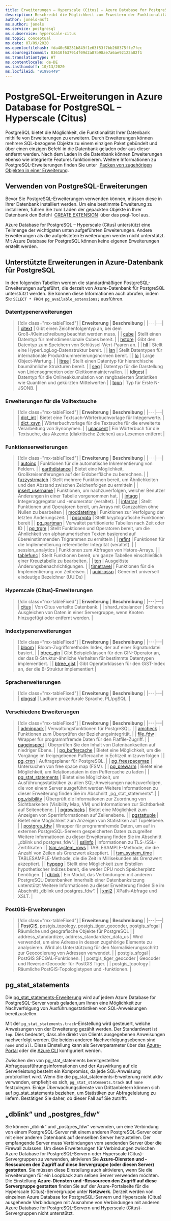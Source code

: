 ```yaml
---
title: Erweiterungen – Hyperscale (Citus) – Azure Database for PostgreSQL
description: Beschreibt die Möglichkeit zum Erweitern der Funktionalität von Datenbanken mithilfe von Erweiterungen in Azure Database for PostgreSQL mit Hyperscale (Citus).
author: jonels-msft
ms.author: jonels
ms.service: postgresql
ms.subservice: hyperscale-citus
ms.topic: conceptual
ms.date: 07/09/2020
ms.openlocfilehash: fda40e58231b849f1e63f53f7bb268375ffe7fec
ms.sourcegitcommit: 83610f637914f09d2a87b98ae7a6ae92122a02f1
ms.translationtype: HT
ms.contentlocale: de-DE
ms.lasthandoff: 10/13/2020
ms.locfileid: "91996449"
---
```

# <a name="postgresql-extensions-in-azure-database-for-postgresql--hyperscale-citus"></a>PostgreSQL-Erweiterungen in Azure Database for PostgreSQL – Hyperscale (Citus)

PostgreSQL bietet die Möglichkeit, die Funktionalität Ihrer Datenbank mithilfe von Erweiterungen zu erweitern. Durch Erweiterungen können mehrere SQL-bezogene Objekte zu einem einzigen Paket gebündelt und über einen einzigen Befehl in die Datenbank geladen oder aus dieser entfernt werden. Nach dem Laden in die Datenbank können Erweiterungen ebenso wie integrierte Features funktionieren. Weitere Informationen zu PostgreSQL-Erweiterungen finden Sie unter  [Packen von zugehörigen Objekten in einer Erweiterung](https://www.postgresql.org/docs/current/static/extend-extensions.html).

## <a name="use-postgresql-extensions"></a>Verwenden von PostgreSQL-Erweiterungen

Bevor Sie PostgreSQL-Erweiterungen verwenden können, müssen diese in Ihrer Datenbank installiert werden. Um eine bestimmte Erweiterung zu installieren, führen Sie zum Laden der gepackten Objekte in Ihrer Datenbank den Befehl  [CREATE EXTENSION](https://www.postgresql.org/docs/current/static/sql-createextension.html)  über das psql-Tool aus.

Azure Database for PostgreSQL – Hyperscale (Citus) unterstützt eine Teilmenge der wichtigsten unten aufgeführten Erweiterungen. Andere Erweiterungen als die aufgelisteten Erweiterungen werden nicht unterstützt. Mit Azure Database for PostgreSQL können keine eigenen Erweiterungen erstellt werden.

## <a name="extensions-supported-by-azure-database-for-postgresql"></a>Unterstützte Erweiterungen in Azure-Datenbank für PostgreSQL

In den folgenden Tabellen werden die standardmäßigen PostgreSQL-Erweiterungen aufgeführt, die derzeit von Azure-Datenbank für PostgreSQL unterstützt werden. Sie können diese Informationen auch abrufen, indem Sie `SELECT * FROM pg_available_extensions;` ausführen.

### <a name="data-types-extensions"></a>Datentypenerweiterungen

> [!div class="mx-tableFixed"]
> | **Erweiterung** | **Beschreibung** |
> |---|---|
> | [citext](https://www.postgresql.org/docs/current/static/citext.html) | Gibt einen Zeichenfolgentyp an, bei dem Groß-/Kleinschreibung beachtet werden muss. |
> | [cube](https://www.postgresql.org/docs/current/static/cube.html) | Stellt einen Datentyp für mehrdimensionale Cubes bereit. |
> | [hstore](https://www.postgresql.org/docs/current/static/hstore.html) | Gibt den Datentyp zum Speichern von Schlüssel-Wert-Paaren an. |
> | [hll](https://github.com/citusdata/postgresql-hll) | Stellt eine HyperLogLog-Datenstruktur bereit. |
> | [isn](https://www.postgresql.org/docs/current/static/isn.html) | Stellt Datentypen für internationale Produktnummerierungsnormen bereit. |
> | [lo](https://www.postgresql.org/docs/current/lo.html) | Large Object-Wartung. |
> | [ltree](https://www.postgresql.org/docs/current/static/ltree.html) | Stellt einen Datentyp für hierarchische baumähnliche Strukturen bereit. |
> | [seg](https://www.postgresql.org/docs/current/seg.html) | Datentyp für die Darstellung von Liniensegmenten oder Gleitkommaintervallen. |
> | [tdigest](https://github.com/tvondra/tdigest) | Datentyp für die Onlineakkumulation von rangbasierten Statistiken wie Quantilen und gekürzten Mittelwerten |
> | [topn](https://github.com/citusdata/postgresql-topn/) | Typ für Erste N-JSONB. |

### <a name="full-text-search-extensions"></a>Erweiterungen für die Volltextsuche

> [!div class="mx-tableFixed"]
> | **Erweiterung** | **Beschreibung** |
> |---|---|
> | [dict\_int](https://www.postgresql.org/docs/current/static/dict-int.html) | Bietet eine Textsuch-Wörterbuchvorlage für Integerwerte. |
> | [dict\_xsyn](https://www.postgresql.org/docs/current/dict-xsyn.html) | Wörterbuchvorlage für die Textsuche für die erweiterte Verarbeitung von Synonymen. |
> | [unaccent](https://www.postgresql.org/docs/current/static/unaccent.html) | Ein Wörterbuch für die Textsuche, das Akzente (diakritische Zeichen) aus Lexemen entfernt |

### <a name="functions-extensions"></a>Funktionserweiterungen

> [!div class="mx-tableFixed"]
> | **Erweiterung** | **Beschreibung** |
> |---|---|
> | [autoinc](https://www.postgresql.org/docs/current/contrib-spi.html#id-1.11.7.45.7) | Funktionen für die automatische Inkrementierung von Feldern. |
> | [earthdistance](https://www.postgresql.org/docs/current/static/earthdistance.html) | Bietet eine Möglichkeit, Großkreisentferungen auf der Erdoberfläche zu berechnen. |
> | [fuzzystrmatch](https://www.postgresql.org/docs/current/static/fuzzystrmatch.html) | Stellt mehrere Funktionen bereit, um Ähnlichkeiten und den Abstand zwischen Zeichenfolgen zu ermitteln |
> | [insert\_username](https://www.postgresql.org/docs/current/contrib-spi.html#id-1.11.7.45.8) | Funktionen, um nachzuverfolgen, welcher Benutzer Änderungen in einer Tabelle vorgenommen hat. |
> | [intagg](https://www.postgresql.org/docs/current/intagg.html) | Integeraggregator und -enumerator (veraltet). |
> | [intarray](https://www.postgresql.org/docs/current/static/intarray.html) | Stellt Funktionen und Operatoren bereit, um Arrays mit Ganzzahlen ohne Nullen zu bearbeiten |
> | [moddatetime](https://www.postgresql.org/docs/current/contrib-spi.html#id-1.11.7.45.9) | Funktionen zur Verfolgung der letzten Änderungszeit. |
> | [pgcrypto](https://www.postgresql.org/docs/current/static/pgcrypto.html) | Stellt kryptografische Funktionen bereit |
> | [pg\_partman](https://pgxn.org/dist/pg_partman/doc/pg_partman.html) | Verwaltet partitionierte Tabellen nach Zeit oder ID |
> | [pg\_trgm](https://www.postgresql.org/docs/current/static/pgtrgm.html) | Stellt Funktionen und Operatoren bereit, um die Ähnlichkeit von alphanumerischen Texten basierend auf übereinstimmenden Trigrammen zu ermitteln |
> | [refint](https://www.postgresql.org/docs/current/contrib-spi.html#id-1.11.7.45.5) | Funktionen für die Implementierung referentieller Integrität (veraltet). |
> | session\_analytics | Funktionen zum Abfragen von Hstore-Arrays. |
> | [tablefunc](https://www.postgresql.org/docs/current/static/tablefunc.html) | Stellt Funktionen bereit, um ganze Tabellen einschließlich einer Kreuztabelle zu bearbeiten. |
> | [tcn](https://www.postgresql.org/docs/current/tcn.html) | Ausgelöste Änderungsbenachrichtigungen. |
> | [timetravel](https://www.postgresql.org/docs/current/contrib-spi.html#id-1.11.7.45.6) | Funktionen für die Implementierung von Zeitreisen. |
> | [uuid-ossp](https://www.postgresql.org/docs/current/static/uuid-ossp.html) | Generiert universell eindeutige Bezeichner (UUIDs) |

### <a name="hyperscale-citus-extensions"></a>Hyperscale (Citus)-Erweiterungen

> [!div class="mx-tableFixed"]
> | **Erweiterung** | **Beschreibung** |
> |---|---|
> | [citus](https://github.com/citusdata/citus) | Von Citus verteilte Datenbank. |
> | shard\_rebalancer | Sicheres Ausgleichen von Daten in einer Servergruppe, wenn Knoten hinzugefügt oder entfernt werden. |

### <a name="index-types-extensions"></a>Indextypenerweiterungen

> [!div class="mx-tableFixed"]
> | **Erweiterung** | **Beschreibung** |
> |---|---|
> | [bloom](https://www.postgresql.org/docs/current/bloom.html) | Bloom-Zugriffsmethode: Index, der auf einer Signaturdatei basiert. |
> | [btree\_gin](https://www.postgresql.org/docs/current/static/btree-gin.html) | Gibt Beispielklassen für den GIN-Operator an, der das B-Struktur-ähnliche Verhalten für bestimmte Datentypen implementiert. |
> | [btree\_gist](https://www.postgresql.org/docs/current/static/btree-gist.html) | Gibt Operatorklassen für den GiST-Index an, der die B-Struktur implementiert |

### <a name="language-extensions"></a>Spracherweiterungen

> [!div class="mx-tableFixed"]
> | **Erweiterung** | **Beschreibung** |
> |---|---|
> | [plpgsql](https://www.postgresql.org/docs/current/static/plpgsql.html) | Ladbare prozedurale Sprache, PL/pgSQL. |

### <a name="miscellaneous-extensions"></a>Verschiedene Erweiterungen

> [!div class="mx-tableFixed"]
> | **Erweiterung** | **Beschreibung** |
> |---|---|
> | [adminpack](https://www.postgresql.org/docs/current/adminpack.html) | Verwaltungsfunktionen für PostgreSQL. |
> | [amcheck](https://www.postgresql.org/docs/current/amcheck.html) | Funktionen zum Überprüfen der Beziehungsintegrität. |
> | [file\_fdw](https://www.postgresql.org/docs/current/file-fdw.html) | Wrapper für programmfremde Daten für den Flatfile-Zugriff. |
> | [pageinspect](https://www.postgresql.org/docs/current/pageinspect.html) | Überprüfen Sie den Inhalt von Datenbankseiten auf niedriger Ebene. |
> | [pg\_buffercache](https://www.postgresql.org/docs/current/static/pgbuffercache.html) | Bietet eine Möglichkeit, um die Vorgänge im freigegebenen Puffercache in Echtzeit mitzuverfolgen |
> | [pg\_cron](https://github.com/citusdata/pg_cron) | Auftragsplaner für PostgreSQL. |
> | [pg\_freespacemap](https://www.postgresql.org/docs/current/pgfreespacemap.html) | Untersuchen von free space map (FSM). |
> | [pg\_prewarm](https://www.postgresql.org/docs/current/static/pgprewarm.html) | Bietet eine Möglichkeit, um Relationsdaten in den Puffercache zu laden |
> | [pg\_stat\_statements](https://www.postgresql.org/docs/current/static/pgstatstatements.html) | Bietet eine Möglichkeit, um Ausführungsstatistiken zu allen SQL-Anweisungen nachzuverfolgen, die von einem Server ausgeführt werden Weitere Informationen zu dieser Erweiterung finden Sie im Abschnitt „pg_stat_statements“. |
> | [pg\_visibility](https://www.postgresql.org/docs/current/pgvisibility.html) | Überprüft die Informationen zur Zuordnung von Sichtbarkeiten (Visibility Map, VM) und Informationen zur Sichtbarkeit auf Seitenebene. |
> | [pgrowlocks](https://www.postgresql.org/docs/current/static/pgrowlocks.html) | Bietet eine Möglichkeit zum Anzeigen von Sperrinformationen auf Zeilenebene. |
> | [pgstattuple](https://www.postgresql.org/docs/current/static/pgstattuple.html) | Bietet eine Möglichkeit zum Anzeigen von Statistiken auf Tupelebene. |
> | [postgres\_fdw](https://www.postgresql.org/docs/current/static/postgres-fdw.html) | Wrapper für programmfremde Daten, um auf in externen PostgreSQL-Servern gespeicherten Daten zuzugreifen Weitere Informationen zu dieser Erweiterung finden Sie im Abschnitt „dblink und postgres_fdw“.|
> | [sslinfo](https://www.postgresql.org/docs/current/sslinfo.html) | Informationen zu TLS-/SSL-Zertifikaten |
> | [tsm\_system\_rows](https://www.postgresql.org/docs/current/tsm-system-rows.html) | TABLESAMPLE-Methode, die die Anzahl von Zeilen als Grenzwert akzeptiert. |
> | [tsm\_system\_time](https://www.postgresql.org/docs/current/tsm-system-time.html) | TABLESAMPLE-Methode, die die Zeit in Millisekunden als Grenzwert akzeptiert. |
> | [hypopg](https://hypopg.readthedocs.io/en/latest/) | Stellt eine Möglichkeit zum Erstellen hypothetischer Indizes bereit, die weder CPU noch Speicherplatz benötigen. |
> | [dblink](https://www.postgresql.org/docs/current/dblink.html) | Ein Modul, das Verbindungen mit anderen PostgreSQL-Datenbanken innerhalb einer Datenbanksitzung unterstützt Weitere Informationen zu dieser Erweiterung finden Sie im Abschnitt „dblink und postgres_fdw“. |
> | [xml2](https://www.postgresql.org/docs/current/xml2.html) | XPath-Abfrage und XSLT. |


### <a name="postgis-extensions"></a>PostGIS-Erweiterungen

> [!div class="mx-tableFixed"]
> | **Erweiterung** | **Beschreibung** |
> |---|---|
> | [PostGIS](https://www.postgis.net/), postgis\_topology, postgis\_tiger\_geocoder, postgis\_sfcgal | Räumliche und geografische Objekte für PostgreSQL |
> | address\_standardizer, address\_standardizer\_data\_us | Wird verwendet, um eine Adresse in dessen zugehörige Elemente zu analysieren. Wird als Unterstützung für den Normalisierungsschritt zur Geocodierung von Adressen verwendet. |
> | postgis\_sfcgal | PostGIS SFCGAL-Funktionen. |
> | postgis\_tiger\_geocoder | Geocoder und Reverse-Geocoder für PostGIS Tiger. |
> | postgis\_topology | Räumliche PostGIS-Topologietypen und -funktionen. |


## <a name="pg_stat_statements"></a>pg_stat_statements
Die [pg\_stat\_statements-Erweiterung](https://www.postgresql.org/docs/current/pgstatstatements.html) wird auf jedem Azure Database for PostgreSQL-Server vorab geladen,um Ihnen eine Möglichkeit zur Nachverfolgung von Ausführungsstatistiken von SQL-Anweisungen bereitzustellen.

Mit der `pg_stat_statements.track`-Einstellung wird gesteuert, welche Anweisungen von der Erweiterung gezählt werden. Der Standardwert ist `top`. Dies bedeutet, dass alle direkt von Clients ausgegebenen Anweisungen nachverfolgt werden. Die beiden anderen Nachverfolgungsebenen sind `none` und `all`. Diese Einstellung kann als Serverparameter über das [Azure-Portal](https://docs.microsoft.com/azure/postgresql/howto-configure-server-parameters-using-portal) oder die [Azure CLI](https://docs.microsoft.com/azure/postgresql/howto-configure-server-parameters-using-cli) konfiguriert werden.

Zwischen den von pg_stat_statements bereitgestellten Abfrageausführungsinformationen und der Auswirkung auf die Serverleistung besteht ein Kompromiss, da jede SQL-Anweisung protokolliert wird. Wenn Sie die pg_stat_statements-Erweiterung nicht aktiv verwenden, empfiehlt es sich, `pg_stat_statements.track` auf `none` festzulegen. Einige Überwachungsdienste von Drittanbietern können sich auf pg_stat_statements beziehen, um Statistiken zur Abfrageleistung zu liefern. Bestätigen Sie daher, ob dieser Fall auf Sie zutrifft.

## <a name="dblink-and-postgres_fdw"></a>„dblink“ und „postgres_fdw“

Sie können „dblink“ und „postgres\_fdw“ verwenden, um eine Verbindung von einem PostgreSQL-Server mit einem anderen PostgreSQL-Server oder mit einer anderen Datenbank auf demselben Server herzustellen.  Der empfangende Server muss Verbindungen vom sendenden Server über die Firewall zulassen.  Um diese Erweiterungen für Verbindungen zwischen Azure Database for PostgreSQL-Servern oder Hyperscale (Citus)-Servergruppen zu verwenden, aktivieren Sie **Azure-Diensten und -Ressourcen den Zugriff auf diese Servergruppe (oder diesen Server) gestatten**.  Sie müssen diese Einstellung auch aktivieren, wenn Sie die Erweiterungen für ein Loopback zum selben Server verwenden möchten.
Die Einstellung **Azure-Diensten und -Ressourcen den Zugriff auf diese Servergruppe gestatten** finden Sie auf der Azure-Portalseite für die Hyperscale (Citus)-Servergruppe unter **Netzwerk**.  Derzeit werden von einzelnen Azure Database for PostgreSQL-Servern und Hyperscale (Citus) ausgehende Verbindungen mit Ausnahme von Verbindungen mit anderen Azure Database for PostgreSQL-Servern und Hyperscale (Citus)-Servergruppen nicht unterstützt.
